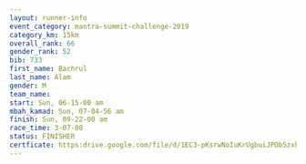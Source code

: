 ```yaml
---
layout: runner-info 
event_category: mantra-summit-challenge-2019 
category_km: 15km 
overall_rank: 66
gender_rank: 52
bib: 733
first_name: Bachrul
last_name: Alam
gender: M
team_name: 
start: Sun, 06-15-00 am
mbah_kamad: Sun, 07-04-56 am
finish: Sun, 09-22-00 am
race_time: 3-07-00
status: FINISHER
certficate: https:drive.google.com/file/d/1EC3-pKsrwNoIuKrUgbuiJPOb5zxh_Eox/view?usp=sharing
---
```

